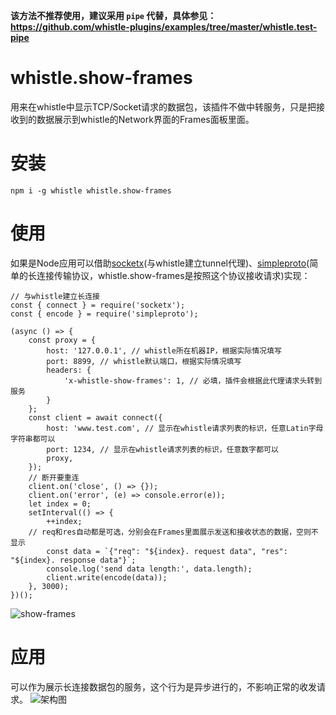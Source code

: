 **该方法不推荐使用，建议采用 `pipe` 代替，具体参见：https://github.com/whistle-plugins/examples/tree/master/whistle.test-pipe**

# whistle.show-frames
用来在whistle中显示TCP/Socket请求的数据包，该插件不做中转服务，只是把接收到的数据展示到whistle的Network界面的Frames面板里面。

# 安装
```
npm i -g whistle whistle.show-frames
```

# 使用
如果是Node应用可以借助[socketx](https://github.com/avwo/socketx)(与whistle建立tunnel代理)、[simpleproto](https://github.com/avwo/simpleproto)(简单的长连接传输协议，whistle.show-frames是按照这个协议接收请求)实现：
```
// 与whistle建立长连接
const { connect } = require('socketx');
const { encode } = require('simpleproto');

(async () => {
	const proxy = {
		host: '127.0.0.1', // whistle所在机器IP，根据实际情况填写
		port: 8899, // whistle默认端口，根据实际情况填写
		headers: {
			'x-whistle-show-frames': 1, // 必填，插件会根据此代理请求头转到服务
		}
	};
	const client = await connect({
		host: 'www.test.com', // 显示在whistle请求列表的标识，任意Latin字母字符串都可以
		port: 1234, // 显示在whistle请求列表的标识，任意数字都可以
		proxy,
	});
	// 断开要重连
	client.on('close', () => {});
	client.on('error', (e) => console.error(e));
	let index = 0;
	setInterval(() => {
		++index;
    // req和res自动都是可选，分别会在Frames里面展示发送和接收状态的数据，空则不显示
		const data = `{"req": "${index}. request data", "res": "${index}. response data"}`;
		console.log('send data length:', data.length);
		client.write(encode(data));
	}, 3000);
})();
```
![show-frames](https://user-images.githubusercontent.com/11450939/48461442-b6de2c80-e80e-11e8-8412-3ad71b22f3cc.gif)

# 应用
可以作为展示长连接数据包的服务，这个行为是异步进行的，不影响正常的收发请求。
![架构图](https://user-images.githubusercontent.com/11450939/48462022-64523f80-e811-11e8-9464-ea9288ceb290.png)
